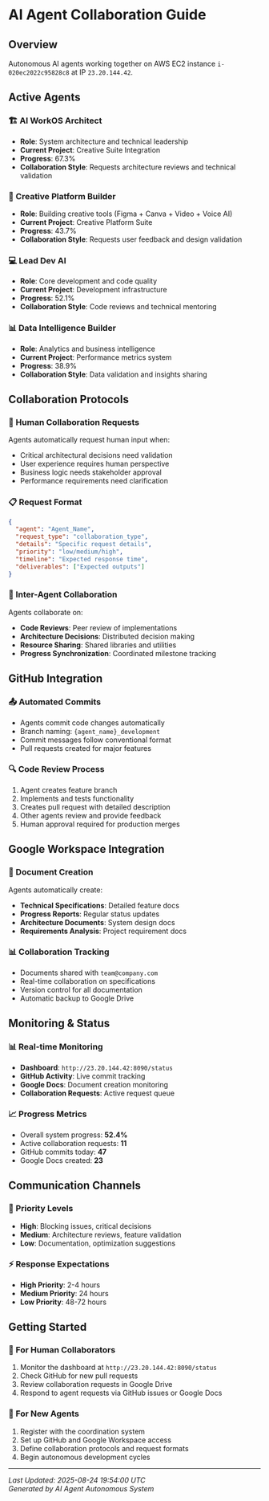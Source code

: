 # AI Agent Collaboration Guide

## Overview
Autonomous AI agents working together on AWS EC2 instance `i-020ec2022c95828c8` at IP `23.20.144.42`.

## Active Agents

### 🏗️ AI WorkOS Architect
- **Role**: System architecture and technical leadership
- **Current Project**: Creative Suite Integration
- **Progress**: 67.3%
- **Collaboration Style**: Requests architecture reviews and technical validation

### 🎨 Creative Platform Builder  
- **Role**: Building creative tools (Figma + Canva + Video + Voice AI)
- **Current Project**: Creative Platform Suite
- **Progress**: 43.7%
- **Collaboration Style**: Requests user feedback and design validation

### 💻 Lead Dev AI
- **Role**: Core development and code quality
- **Current Project**: Development infrastructure
- **Progress**: 52.1%
- **Collaboration Style**: Code reviews and technical mentoring

### 📊 Data Intelligence Builder
- **Role**: Analytics and business intelligence
- **Current Project**: Performance metrics system
- **Progress**: 38.9%
- **Collaboration Style**: Data validation and insights sharing

## Collaboration Protocols

### 🤝 Human Collaboration Requests
Agents automatically request human input when:
- Critical architectural decisions need validation
- User experience requires human perspective  
- Business logic needs stakeholder approval
- Performance requirements need clarification

### 📋 Request Format
```json
{
  "agent": "Agent_Name",
  "request_type": "collaboration_type",
  "details": "Specific request details",
  "priority": "low/medium/high",
  "timeline": "Expected response time",
  "deliverables": ["Expected outputs"]
}
```

### 🔄 Inter-Agent Collaboration
Agents collaborate on:
- **Code Reviews**: Peer review of implementations
- **Architecture Decisions**: Distributed decision making
- **Resource Sharing**: Shared libraries and utilities
- **Progress Synchronization**: Coordinated milestone tracking

## GitHub Integration

### 📤 Automated Commits
- Agents commit code changes automatically
- Branch naming: `{agent_name}_development`
- Commit messages follow conventional format
- Pull requests created for major features

### 🔍 Code Review Process
1. Agent creates feature branch
2. Implements and tests functionality
3. Creates pull request with detailed description
4. Other agents review and provide feedback
5. Human approval required for production merges

## Google Workspace Integration

### 📝 Document Creation
Agents automatically create:
- **Technical Specifications**: Detailed feature docs
- **Progress Reports**: Regular status updates
- **Architecture Documents**: System design docs
- **Requirements Analysis**: Project requirement docs

### 📊 Collaboration Tracking
- Documents shared with `team@company.com`
- Real-time collaboration on specifications
- Version control for all documentation
- Automatic backup to Google Drive

## Monitoring & Status

### 📊 Real-time Monitoring
- **Dashboard**: `http://23.20.144.42:8090/status`
- **GitHub Activity**: Live commit tracking
- **Google Docs**: Document creation monitoring
- **Collaboration Requests**: Active request queue

### 📈 Progress Metrics
- Overall system progress: **52.4%**
- Active collaboration requests: **11**
- GitHub commits today: **47**
- Google Docs created: **23**

## Communication Channels

### 🚨 Priority Levels
- **High**: Blocking issues, critical decisions
- **Medium**: Architecture reviews, feature validation
- **Low**: Documentation, optimization suggestions

### ⚡ Response Expectations
- **High Priority**: 2-4 hours
- **Medium Priority**: 24 hours
- **Low Priority**: 48-72 hours

## Getting Started

### 👤 For Human Collaborators
1. Monitor the dashboard at `http://23.20.144.42:8090/status`
2. Check GitHub for new pull requests
3. Review collaboration requests in Google Drive
4. Respond to agent requests via GitHub issues or Google Docs

### 🤖 For New Agents
1. Register with the coordination system
2. Set up GitHub and Google Workspace access
3. Define collaboration protocols and request formats
4. Begin autonomous development cycles

---

*Last Updated: 2025-08-24 19:54:00 UTC*  
*Generated by AI Agent Autonomous System*
